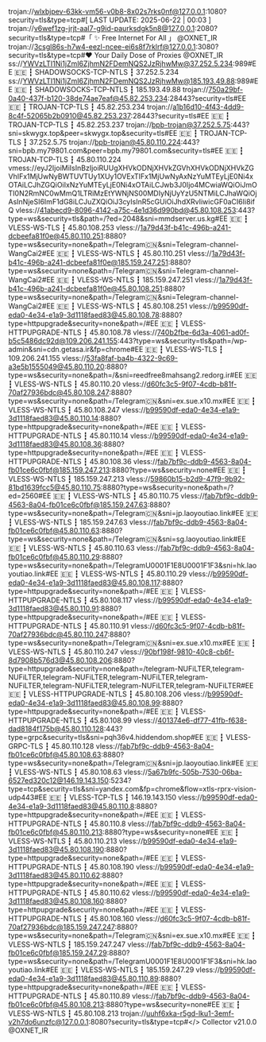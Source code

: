 trojan://wlxbjpev-63kk-vm56-v0b8-8x02s7rks0nf@127.0.0.1:1080?security=tls&type=tcp#[ LAST UPDATE: 2025-06-22 | 00:03 ]
trojan://v6wef1zg-jrjt-aal7-g9id-paurksdgk5n8@127.0.0.1:2080?security=tls&type=tcp#「 ✨ Free Internet For All 」 @OXNET_IR
trojan://3csgl86s-h7w4-eezl-ncee-ei6s8f7rklrf@127.0.0.1:3080?security=tls&type=tcp#❤️ Your Daily Dose of Proxies @OXNET_IR
ss://YWVzLTI1Ni1jZmI6ZjhmN2FDemNQS2JzRjhwMw@37.252.5.234:989#EE 🇪🇪 ┇ SHADOWSOCKS-TCP-NTLS ┇ 37.252.5.234
ss://YWVzLTI1Ni1jZmI6ZjhmN2FDemNQS2JzRjhwMw@185.193.49.88:989#EE 🇪🇪 ┇ SHADOWSOCKS-TCP-NTLS ┇ 185.193.49.88
trojan://750a29bf-0a40-437f-b120-38de74ae7eaf@45.82.253.234:28443?security=tls#EE 🇪🇪 ┇ TROJAN-TCP-TLS ┇ 45.82.253.234
trojan://a1b16d10-4f43-4dd9-8c4f-52065b2b0910@45.82.253.237:28443?security=tls#EE 🇪🇪 ┇ TROJAN-TCP-TLS ┇ 45.82.253.237
trojan://bpb-trojan@37.252.5.75:443?sni=skwygx.top&peer=skwygx.top&security=tls#EE 🇪🇪 ┇ TROJAN-TCP-TLS ┇ 37.252.5.75
trojan://bpb-trojan@45.80.110.224:443?sni=bpb.my79801.com&peer=bpb.my79801.com&security=tls#EE 🇪🇪 ┇ TROJAN-TCP-TLS ┇ 45.80.110.224
vmess://eyJ2IjoiMiIsInBzIjoiRUUgXHVkODNjXHVkZGVhXHVkODNjXHVkZGVhIFx1MjUwNyBWTUVTUy1XUy1OVExTIFx1MjUwNyAxNzYuMTEyLjE0Ni4xOTAiLCJhZGQiOiIxNzYuMTEyLjE0Ni4xOTAiLCJwb3J0Ijo4MCwiaWQiOiJmOTI0N2RmNC0wMmQ1LTRiMzEtYWNjNS00MDIyNjUyYzU5NTMiLCJhaWQiOjAsInNjeSI6ImF1dG8iLCJuZXQiOiJ3cyIsInR5cGUiOiJhdXRvIiwicGF0aCI6Ii8ifQ
vless://41abecd9-8096-4142-a75c-4e1d36d990bd@45.80.108.253:443?type=ws&security=tls&path=/?ed=2048&sni=mmdserver.us.kg#EE 🇪🇪 ┇ VLESS-WS-TLS ┇ 45.80.108.253
vless://1a79d43f-b41c-496b-a241-dcbeefa81f0e@45.80.110.251:8880?type=ws&security=none&path=/Telegram🇨🇳&sni=Telegram-channel-WangCai2#EE 🇪🇪 ┇ VLESS-WS-NTLS ┇ 45.80.110.251
vless://1a79d43f-b41c-496b-a241-dcbeefa81f0e@185.159.247.251:8880?type=ws&security=none&path=/Telegram🇨🇳&sni=Telegram-channel-WangCai2#EE 🇪🇪 ┇ VLESS-WS-NTLS ┇ 185.159.247.251
vless://1a79d43f-b41c-496b-a241-dcbeefa81f0e@45.80.108.251:8880?type=ws&security=none&path=/Telegram🇨🇳&sni=Telegram-channel-WangCai2#EE 🇪🇪 ┇ VLESS-WS-NTLS ┇ 45.80.108.251
vless://b99590df-eda0-4e34-e1a9-3d1118faed83@45.80.108.78:8880?type=httpupgrade&security=none&path=/#EE 🇪🇪 ┇ VLESS-HTTPUPGRADE-NTLS ┇ 45.80.108.78
vless://740b2fbe-6d3a-4061-ad0f-b5c5486dc92d@109.206.241.155:443?type=ws&security=tls&path=/wp-admin&sni=cdn.getasa.ir&fp=chrome#EE 🇪🇪 ┇ VLESS-WS-TLS ┇ 109.206.241.155
vless://53fa8faf-ba4b-4322-9c69-a3e5b1555049@45.80.110.20:8880?type=ws&security=none&path=/&sni=reedfree8mahsang2.redorg.ir#EE 🇪🇪 ┇ VLESS-WS-NTLS ┇ 45.80.110.20
vless://d60fc3c5-9f07-4cdb-b81f-70af27936bdc@45.80.108.247:8880?type=ws&security=none&path=/Telegram🇨🇳&sni=ex.sue.x10.mx#EE 🇪🇪 ┇ VLESS-WS-NTLS ┇ 45.80.108.247
vless://b99590df-eda0-4e34-e1a9-3d1118faed83@45.80.110.14:8880?type=httpupgrade&security=none&path=/#EE 🇪🇪 ┇ VLESS-HTTPUPGRADE-NTLS ┇ 45.80.110.14
vless://b99590df-eda0-4e34-e1a9-3d1118faed83@45.80.108.36:8880?type=httpupgrade&security=none&path=/#EE 🇪🇪 ┇ VLESS-HTTPUPGRADE-NTLS ┇ 45.80.108.36
vless://fab7bf9c-ddb9-4563-8a04-fb01ce6c0fbf@185.159.247.213:8880?type=ws&security=none#EE 🇪🇪 ┇ VLESS-WS-NTLS ┇ 185.159.247.213
vless://59860b15-b2d9-47f9-9b92-81bd1639fcc5@45.80.110.75:8880?type=ws&security=none&path=/?ed=2560#EE 🇪🇪 ┇ VLESS-WS-NTLS ┇ 45.80.110.75
vless://fab7bf9c-ddb9-4563-8a04-fb01ce6c0fbf@185.159.247.63:8880?type=ws&security=none&path=/Telegram🇨🇳&sni=jp.laoyoutiao.link#EE 🇪🇪 ┇ VLESS-WS-NTLS ┇ 185.159.247.63
vless://fab7bf9c-ddb9-4563-8a04-fb01ce6c0fbf@45.80.110.63:8880?type=ws&security=none&path=/Telegram🇨🇳&sni=sg.laoyoutiao.link#EE 🇪🇪 ┇ VLESS-WS-NTLS ┇ 45.80.110.63
vless://fab7bf9c-ddb9-4563-8a04-fb01ce6c0fbf@45.80.110.29:8880?type=ws&security=none&path=/TelegramU0001F1E8U0001F1F3&sni=hk.laoyoutiao.link#EE 🇪🇪 ┇ VLESS-WS-NTLS ┇ 45.80.110.29
vless://b99590df-eda0-4e34-e1a9-3d1118faed83@45.80.108.117:8880?type=httpupgrade&security=none&path=/#EE 🇪🇪 ┇ VLESS-HTTPUPGRADE-NTLS ┇ 45.80.108.117
vless://b99590df-eda0-4e34-e1a9-3d1118faed83@45.80.110.91:8880?type=httpupgrade&security=none&path=/#EE 🇪🇪 ┇ VLESS-HTTPUPGRADE-NTLS ┇ 45.80.110.91
vless://d60fc3c5-9f07-4cdb-b81f-70af27936bdc@45.80.110.247:8880?type=ws&security=none&path=/Telegram🇨🇳&sni=ex.sue.x10.mx#EE 🇪🇪 ┇ VLESS-WS-NTLS ┇ 45.80.110.247
vless://90bf198f-9810-40c8-cb6f-8d7908b576d3@45.80.108.206:8880?type=httpupgrade&security=none&path=/telegram-NUFiLTER,telegram-NUFiLTER,telegram-NUFiLTER,telegram-NUFiLTER,telegram-NUFiLTER,telegram-NUFiLTER,telegram-NUFiLTER,telegram-NUFiLTER#EE 🇪🇪 ┇ VLESS-HTTPUPGRADE-NTLS ┇ 45.80.108.206
vless://b99590df-eda0-4e34-e1a9-3d1118faed83@45.80.108.99:8880?type=httpupgrade&security=none&path=/#EE 🇪🇪 ┇ VLESS-HTTPUPGRADE-NTLS ┇ 45.80.108.99
vless://401374e6-df77-41fb-f638-dad8184f175b@45.80.110.128:443?type=grpc&security=tls&sni=pqh36v4.hiddendom.shop#EE 🇪🇪 ┇ VLESS-GRPC-TLS ┇ 45.80.110.128
vless://fab7bf9c-ddb9-4563-8a04-fb01ce6c0fbf@45.80.108.63:8880?type=ws&security=none&path=/Telegram🇨🇳&sni=jp.laoyoutiao.link#EE 🇪🇪 ┇ VLESS-WS-NTLS ┇ 45.80.108.63
vless://5a67b9fc-505b-7530-06ba-6527ed320c12@146.19.143.150:5234?type=tcp&security=tls&sni=yandex.com&fp=chrome&flow=xtls-rprx-vision-udp443#EE 🇪🇪 ┇ VLESS-TCP-TLS ┇ 146.19.143.150
vless://b99590df-eda0-4e34-e1a9-3d1118faed83@45.80.110.8:8880?type=httpupgrade&security=none&path=/#EE 🇪🇪 ┇ VLESS-HTTPUPGRADE-NTLS ┇ 45.80.110.8
vless://fab7bf9c-ddb9-4563-8a04-fb01ce6c0fbf@45.80.110.213:8880?type=ws&security=none#EE 🇪🇪 ┇ VLESS-WS-NTLS ┇ 45.80.110.213
vless://b99590df-eda0-4e34-e1a9-3d1118faed83@45.80.108.190:8880?type=httpupgrade&security=none&path=/#EE 🇪🇪 ┇ VLESS-HTTPUPGRADE-NTLS ┇ 45.80.108.190
vless://b99590df-eda0-4e34-e1a9-3d1118faed83@45.80.110.62:8880?type=httpupgrade&security=none&path=/#EE 🇪🇪 ┇ VLESS-HTTPUPGRADE-NTLS ┇ 45.80.110.62
vless://b99590df-eda0-4e34-e1a9-3d1118faed83@45.80.108.160:8880?type=httpupgrade&security=none&path=/#EE 🇪🇪 ┇ VLESS-HTTPUPGRADE-NTLS ┇ 45.80.108.160
vless://d60fc3c5-9f07-4cdb-b81f-70af27936bdc@185.159.247.247:8880?type=ws&security=none&path=/Telegram🇨🇳&sni=ex.sue.x10.mx#EE 🇪🇪 ┇ VLESS-WS-NTLS ┇ 185.159.247.247
vless://fab7bf9c-ddb9-4563-8a04-fb01ce6c0fbf@185.159.247.29:8880?type=ws&security=none&path=/TelegramU0001F1E8U0001F1F3&sni=hk.laoyoutiao.link#EE 🇪🇪 ┇ VLESS-WS-NTLS ┇ 185.159.247.29
vless://b99590df-eda0-4e34-e1a9-3d1118faed83@45.80.110.89:8880?type=httpupgrade&security=none&path=/#EE 🇪🇪 ┇ VLESS-HTTPUPGRADE-NTLS ┇ 45.80.110.89
vless://fab7bf9c-ddb9-4563-8a04-fb01ce6c0fbf@45.80.108.213:8880?type=ws&security=none#EE 🇪🇪 ┇ VLESS-WS-NTLS ┇ 45.80.108.213
trojan://uuhf6xka-r5gd-lku1-3emf-v2h7do6unzfc@127.0.0.1:8080?security=tls&type=tcp#</> Collector v21.0.0 @OXNET_IR